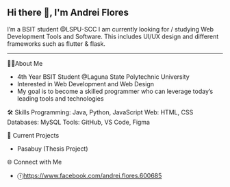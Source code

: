 ## Hi there 👋, I'm Andrei Flores
I’m a BSIT student @LSPU-SCC I am currently looking for / studying Web Development Tools and Software.
This includes UI/UX design and different frameworks such as flutter & flask.
__________________________________________________________

🙋‍♂️About Me
- 4th Year BSIT Student @Laguna State Polytechnic University
- Interested in Web Development and Web Design
- My goal is to become a skilled programmer who can leverage today’s leading tools and technologies
  
🛠️ Skills
Programming: Java, Python, JavaScript
Web: HTML, CSS
Databases: MySQL
Tools: GitHub, VS Code, Figma

📅 Current Projects
- Pasabuy (Thesis Project)

🌐 Connect with Me
- ⓕhttps://www.facebook.com/andrei.flores.600685
